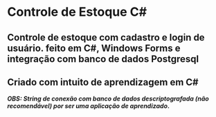 # Controle de Estoque C#

## Controle de estoque com cadastro e login de usuário. feito em  C#, Windows Forms e integração com banco de dados Postgresql
## Criado com intuito de aprendizagem em C#

__*OBS: String de conexão com banco de dados descriptografada (não recomendável) por ser uma aplicação de aprendizado*.__
